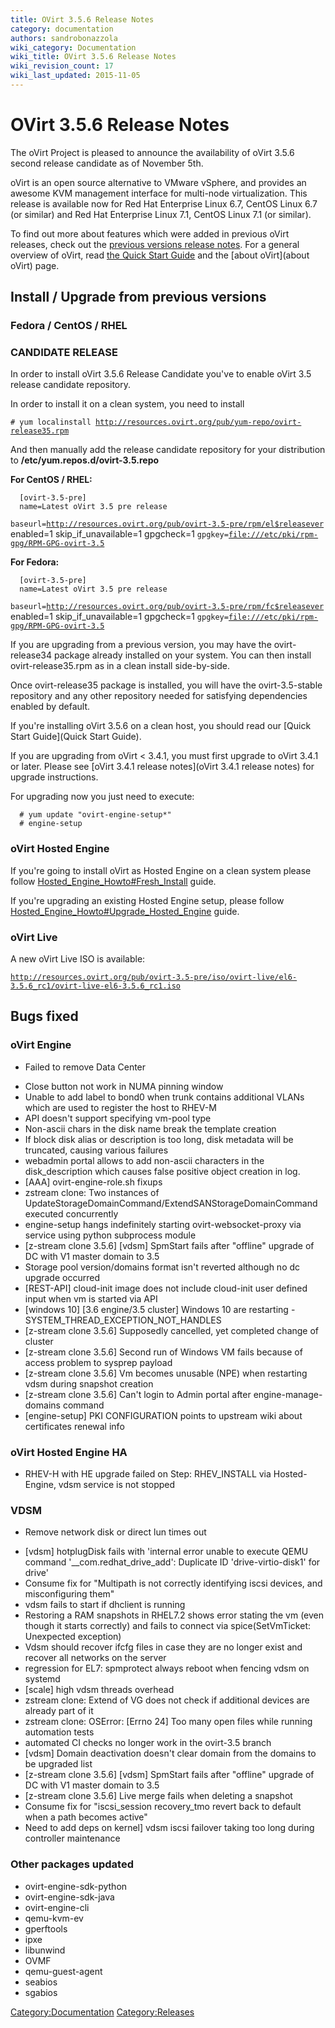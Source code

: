 ```yaml
---
title: OVirt 3.5.6 Release Notes
category: documentation
authors: sandrobonazzola
wiki_category: Documentation
wiki_title: OVirt 3.5.6 Release Notes
wiki_revision_count: 17
wiki_last_updated: 2015-11-05
---
```


# OVirt 3.5.6 Release Notes

The oVirt Project is pleased to announce the availability of oVirt 3.5.6 second release candidate as of November 5th.

oVirt is an open source alternative to VMware vSphere, and provides an awesome KVM management interface for multi-node virtualization. This release is available now for Red Hat Enterprise Linux 6.7, CentOS Linux 6.7 (or similar) and Red Hat Enterprise Linux 7.1, CentOS Linux 7.1 (or similar).

To find out more about features which were added in previous oVirt releases, check out the [previous versions release notes](http://www.ovirt.org/Category:Releases). For a general overview of oVirt, read [ the Quick Start Guide](Quick_Start_Guide) and the [about oVirt](about oVirt) page.

## Install / Upgrade from previous versions

### Fedora / CentOS / RHEL

### CANDIDATE RELEASE

In order to install oVirt 3.5.6 Release Candidate you've to enable oVirt 3.5 release candidate repository.

In order to install it on a clean system, you need to install

`# yum localinstall `[`http://resources.ovirt.org/pub/yum-repo/ovirt-release35.rpm`](http://resources.ovirt.org/pub/yum-repo/ovirt-release35.rpm)

And then manually add the release candidate repository for your distribution to **/etc/yum.repos.d/ovirt-3.5.repo**

**For CentOS / RHEL:**

      [ovirt-3.5-pre]
      name=Latest oVirt 3.5 pre release
`baseurl=`[`http://resources.ovirt.org/pub/ovirt-3.5-pre/rpm/el$releasever`](http://resources.ovirt.org/pub/ovirt-3.5-pre/rpm/el$releasever)
      enabled=1
      skip_if_unavailable=1
      gpgcheck=1
`gpgkey=`[`file:///etc/pki/rpm-gpg/RPM-GPG-ovirt-3.5`](file:///etc/pki/rpm-gpg/RPM-GPG-ovirt-3.5)

**For Fedora:**

      [ovirt-3.5-pre]
      name=Latest oVirt 3.5 pre release
`baseurl=`[`http://resources.ovirt.org/pub/ovirt-3.5-pre/rpm/fc$releasever`](http://resources.ovirt.org/pub/ovirt-3.5-pre/rpm/fc$releasever)
      enabled=1
      skip_if_unavailable=1
      gpgcheck=1
`gpgkey=`[`file:///etc/pki/rpm-gpg/RPM-GPG-ovirt-3.5`](file:///etc/pki/rpm-gpg/RPM-GPG-ovirt-3.5)

If you are upgrading from a previous version, you may have the ovirt-release34 package already installed on your system. You can then install ovirt-release35.rpm as in a clean install side-by-side.

Once ovirt-release35 package is installed, you will have the ovirt-3.5-stable repository and any other repository needed for satisfying dependencies enabled by default.

If you're installing oVirt 3.5.6 on a clean host, you should read our [Quick Start Guide](Quick Start Guide).

If you are upgrading from oVirt < 3.4.1, you must first upgrade to oVirt 3.4.1 or later. Please see [oVirt 3.4.1 release notes](oVirt 3.4.1 release notes) for upgrade instructions.

For upgrading now you just need to execute:

      # yum update "ovirt-engine-setup*"
      # engine-setup

### oVirt Hosted Engine

If you're going to install oVirt as Hosted Engine on a clean system please follow [Hosted_Engine_Howto#Fresh_Install](Hosted_Engine_Howto#Fresh_Install) guide.

If you're upgrading an existing Hosted Engine setup, please follow [Hosted_Engine_Howto#Upgrade_Hosted_Engine](Hosted_Engine_Howto#Upgrade_Hosted_Engine) guide.

### oVirt Live

A new oVirt Live ISO is available:

[`http://resources.ovirt.org/pub/ovirt-3.5-pre/iso/ovirt-live/el6-3.5.6_rc1/ovirt-live-el6-3.5.6_rc1.iso`](http://resources.ovirt.org/pub/ovirt-3.5-pre/iso/ovirt-live/el6-3.5.6_rc1/ovirt-live-el6-3.5.6_rc1.iso)

## Bugs fixed

### oVirt Engine

* Failed to remove Data Center
 - Close button not work in NUMA pinning window
 - Unable to add label to bond0 when trunk contains additional VLANs which are used to register the host to RHEV-M
 - API doesn't support specifying vm-pool type
 - Non-ascii chars in the disk name break the template creation
 - If block disk alias or description is too long, disk metadata will be truncated, causing various failures
 - webadmin portal allows to add non-ascii characters in the disk_description which causes false positive object creation in log.
 - [AAA] ovirt-engine-role.sh fixups
 - zstream clone: Two instances of UpdateStorageDomainCommand/ExtendSANStorageDomainCommand executed concurrently
 - engine-setup hangs indefinitely starting ovirt-websocket-proxy via service using python subprocess module
 - [z-stream clone 3.5.6] [vdsm] SpmStart fails after "offline" upgrade of DC with V1 master domain to 3.5
 - Storage pool version/domains format isn't reverted although no dc upgrade occurred
 - [REST-API] cloud-init image does not include cloud-init user defined input when vm is started via API
 - [windows 10] [3.6 engine/3.5 cluster] Windows 10 are restarting - SYSTEM_THREAD_EXCEPTION_NOT_HANDLES
 - [z-stream clone 3.5.6] Supposedly cancelled, yet completed change of cluster
 - [z-stream clone 3.5.6] Second run of Windows VM fails because of access problem to sysprep payload
 - [z-stream clone 3.5.6] Vm becomes unusable (NPE) when restarting vdsm during snapshot creation
 - [z-stream clone 3.5.6] Can't login to Admin portal after engine-manage-domains command
 - [engine-setup] PKI CONFIGURATION points to upstream wiki about certificates renewal info

### oVirt Hosted Engine HA

* RHEV-H with HE upgrade failed on Step: RHEV_INSTALL via Hosted-Engine, vdsm service is not stopped

### VDSM

* Remove network disk or direct lun times out
 - [vdsm] hotplugDisk fails with 'internal error unable to execute QEMU command '__com.redhat_drive_add': Duplicate ID 'drive-virtio-disk1' for drive'
 - Consume fix for "Multipath is not correctly identifying iscsi devices, and misconfiguring them"
 - vdsm fails to start if dhclient is running
 - Restoring a RAM snapshots in RHEL7.2 shows error stating the vm (even though it starts correctly) and fails to connect via spice(SetVmTicket: Unexpected exception)
 - Vdsm should recover ifcfg files in case they are no longer exist and recover all networks on the server
 - regression for EL7: spmprotect always reboot when fencing vdsm on systemd
 - [scale] high vdsm threads overhead
 - zstream clone: Extend of VG does not check if additional devices are already part of it
 - zstream clone: OSError: [Errno 24] Too many open files while running automation tests
 - automated CI checks no longer work in the ovirt-3.5 branch
 - [vdsm] Domain deactivation doesn't clear domain from the domains to be upgraded list
 - [z-stream clone 3.5.6] [vdsm] SpmStart fails after "offline" upgrade of DC with V1 master domain to 3.5
 - [z-stream clone 3.5.6] Live merge fails when deleting a snapshot
 - Consume fix for "iscsi_session recovery_tmo revert back to default when a path becomes active"
 - Need to add deps on kernel] vdsm iscsi failover taking too long during controller maintenance

### Other packages updated

*   ovirt-engine-sdk-python
*   ovirt-engine-sdk-java
*   ovirt-engine-cli
*   qemu-kvm-ev
*   gperftools
*   ipxe
*   libunwind
*   OVMF
*   qemu-guest-agent
*   seabios
*   sgabios

<Category:Documentation> <Category:Releases>
